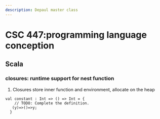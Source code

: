 ```yaml
---
description: Depaul master class
---
```


# CSC 447:programming language conception

## Scala

### closures: runtime support for nest function

1. Closures store inner function and environment, allocate on the heap

```text
val constant : Int => () => Int = {
    // TODO: Complete the definition.
   (y)=>()=>y;
  }
```

